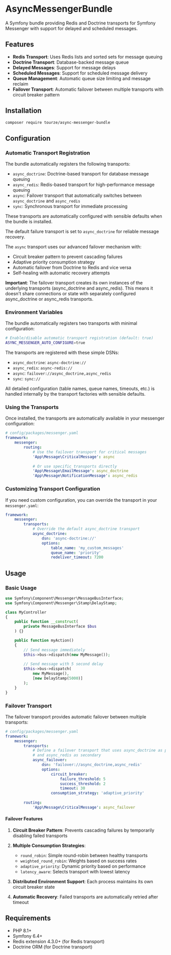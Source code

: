 # AsyncMessengerBundle

A Symfony bundle providing Redis and Doctrine transports for Symfony Messenger with support for delayed and scheduled messages.

## Features

- **Redis Transport**: Uses Redis lists and sorted sets for message queuing
- **Doctrine Transport**: Database-backed message queue
- **Delayed Messages**: Support for message delays
- **Scheduled Messages**: Support for scheduled message delivery
- **Queue Management**: Automatic queue size limiting and message reclaim
- **Failover Transport**: Automatic failover between multiple transports with circuit breaker pattern

## Installation

```bash
composer require tourze/async-messenger-bundle
```

## Configuration

### Automatic Transport Registration

The bundle automatically registers the following transports:
- `async_doctrine`: Doctrine-based transport for database message queuing
- `async_redis`: Redis-based transport for high-performance message queuing
- `async`: Failover transport that automatically switches between `async_doctrine` and `async_redis`
- `sync`: Synchronous transport for immediate processing

These transports are automatically configured with sensible defaults when the bundle is installed.

The default failure transport is set to `async_doctrine` for reliable message recovery.

The `async` transport uses our advanced failover mechanism with:
- Circuit breaker pattern to prevent cascading failures
- Adaptive priority consumption strategy
- Automatic failover from Doctrine to Redis and vice versa
- Self-healing with automatic recovery attempts

**Important**: The failover transport creates its own instances of the underlying transports (async_doctrine and async_redis).
This means it doesn't share connections or state with separately configured async_doctrine or async_redis transports.

### Environment Variables

The bundle automatically registers two transports with minimal configuration:

```bash
# Enable/disable automatic transport registration (default: true)
ASYNC_MESSENGER_AUTO_CONFIGURE=true
```

The transports are registered with these simple DSNs:
- `async_doctrine`: `async-doctrine://`
- `async_redis`: `async-redis://`
- `async`: `failover://async_doctrine,async_redis`
- `sync`: `sync://`

All detailed configuration (table names, queue names, timeouts, etc.) is handled internally by the transport factories with sensible defaults.

### Using the Transports

Once installed, the transports are automatically available in your messenger configuration:

```yaml
# config/packages/messenger.yaml
framework:
    messenger:
        routing:
            # Use the failover transport for critical messages
            'App\Message\CriticalMessage': async
            
            # Or use specific transports directly
            'App\Message\EmailMessage': async_doctrine
            'App\Message\NotificationMessage': async_redis
```

### Customizing Transport Configuration

If you need custom configuration, you can override the transport in your `messenger.yaml`:

```yaml
framework:
    messenger:
        transports:
            # Override the default async_doctrine transport
            async_doctrine:
                dsn: 'async-doctrine://'
                options:
                    table_name: 'my_custom_messages'
                    queue_name: 'priority'
                    redeliver_timeout: 7200
```

## Usage

### Basic Usage

```php
use Symfony\Component\Messenger\MessageBusInterface;
use Symfony\Component\Messenger\Stamp\DelayStamp;

class MyController
{
    public function __construct(
        private MessageBusInterface $bus
    ) {}

    public function myAction()
    {
        // Send message immediately
        $this->bus->dispatch(new MyMessage());
        
        // Send message with 5 second delay
        $this->bus->dispatch(
            new MyMessage(),
            [new DelayStamp(5000)]
        );
    }
}
```

### Failover Transport

The failover transport provides automatic failover between multiple transports:

```yaml
# config/packages/messenger.yaml
framework:
    messenger:
        transports:
            # Define a failover transport that uses async_doctrine as primary
            # and async_redis as secondary
            async_failover:
                dsn: 'failover://async_doctrine,async_redis'
                options:
                    circuit_breaker:
                        failure_threshold: 5
                        success_threshold: 2
                        timeout: 30
                    consumption_strategy: 'adaptive_priority'
        
        routing:
            'App\Message\CriticalMessage': async_failover
```

#### Failover Features

1. **Circuit Breaker Pattern**: Prevents cascading failures by temporarily disabling failed transports
2. **Multiple Consumption Strategies**:
   - `round_robin`: Simple round-robin between healthy transports
   - `weighted_round_robin`: Weights based on success rates
   - `adaptive_priority`: Dynamic priority based on performance
   - `latency_aware`: Selects transport with lowest latency

3. **Distributed Environment Support**: Each process maintains its own circuit breaker state
4. **Automatic Recovery**: Failed transports are automatically retried after timeout

## Requirements

- PHP 8.1+
- Symfony 6.4+
- Redis extension 4.3.0+ (for Redis transport)
- Doctrine ORM (for Doctrine transport)